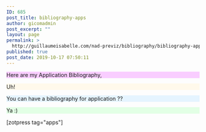 ```yaml
---
ID: 685
post_title: bibliography-apps
author: gicomadmin
post_excerpt: ""
layout: page
permalink: >
  http://guillaumeisabelle.com/nad-previz/bibliography/bibliography-apps/
published: true
post_date: 2019-10-17 07:50:11
---
```

<!-- wp:paragraph {"customBackgroundColor":"#f9cdff"} -->

<p style="background-color:#f9cdff" class="has-background">
  Here are my Application Bibliography,
</p>

<!-- /wp:paragraph -->

<!-- wp:paragraph {"customBackgroundColor":"#fff9eb"} -->

<p style="background-color:#fff9eb" class="has-background">
  Uh!
</p>

<!-- /wp:paragraph -->

<!-- wp:paragraph {"customBackgroundColor":"#e5f4ff"} -->

<p style="background-color:#e5f4ff" class="has-background">
  You can have a bibliography for application ??
</p>

<!-- /wp:paragraph -->

<!-- wp:paragraph {"customBackgroundColor":"#e2ffe5"} -->

<p style="background-color:#e2ffe5" class="has-background">
  Ya :)
</p>

<!-- /wp:paragraph -->

<!-- wp:shortcode --> [zotpress tag="apps"] 

<!-- /wp:shortcode -->

<!-- wp:paragraph -->



<!-- /wp:paragraph -->